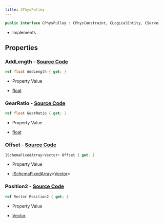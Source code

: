 ```yaml
---
title: CPhysPulley
---
```


```csharp
public interface CPhysPulley : CPhysConstraint, CLogicalEntity, CServerOnlyEntity, CBaseEntity, CEntityInstance, ISchemaClass<CEntityInstance>, ISchemaClass<CBaseEntity>, ISchemaClass<CServerOnlyEntity>, ISchemaClass<CLogicalEntity>, ISchemaClass<CPhysConstraint>, ISchemaClass<CPhysPulley>, ISchemaField, ISchemaClass, INativeHandle
```

- Implements

## Properties

### **AddLength** - [Source Code](https://github.com/swiftly-solution/swiftlys2/blob/main/managed/src/SwiftlyS2.Generated/Schemas/Interfaces/CPhysPulley.cs#L20)

```csharp
ref float AddLength { get; }
```

- Property Value

- [float](https://learn.microsoft.com/dotnet/api/system.single)

### **GearRatio** - [Source Code](https://github.com/swiftly-solution/swiftlys2/blob/main/managed/src/SwiftlyS2.Generated/Schemas/Interfaces/CPhysPulley.cs#L22)

```csharp
ref float GearRatio { get; }
```

- Property Value

- [float](https://learn.microsoft.com/dotnet/api/system.single)

### **Offset** - [Source Code](https://github.com/swiftly-solution/swiftlys2/blob/main/managed/src/SwiftlyS2.Generated/Schemas/Interfaces/CPhysPulley.cs#L18)

```csharp
ISchemaFixedArray<Vector> Offset { get; }
```

- Property Value

- [ISchemaFixedArray](/docs/api/shared/schemas/ischemafixedarray-1)<[Vector](/docs/api/shared/natives/vector)>

### **Position2** - [Source Code](https://github.com/swiftly-solution/swiftlys2/blob/main/managed/src/SwiftlyS2.Generated/Schemas/Interfaces/CPhysPulley.cs#L16)

```csharp
ref Vector Position2 { get; }
```

- Property Value

- [Vector](/docs/api/shared/natives/vector)

